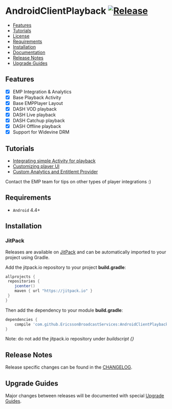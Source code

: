 # AndroidClientPlayback   [![Release](https://jitpack.io/v/EricssonBroadcastServices/AndroidClientPlayback.svg)](https://jitpack.io/#EricssonBroadcastServices/AndroidClientPlayback)
 
* [Features](#features)
* [Tutorials](#tutorials)
* [License](https://github.com/EricssonBroadcastServices/AndroidClientPlayback/blob/master/LICENSE)
* [Requirements](#requirements)
* [Installation](#installation)
* [Documentation](https://jitpack.io/com/github/EricssonBroadcastServices/AndroidClientDownload/master-SNAPSHOT/javadoc/)
* [Release Notes](#release-notes)
* [Upgrade Guides](#upgrade-guides)

## Features

- [x] EMP Integration & Analytics
- [x] Base Playback Activity
- [x] Base EMPPlayer Layout
- [x] DASH VOD playback
- [x] DASH Live playback
- [x] DASH Catchup playback
- [x] DASH Offline playback
- [x] Support for Widevine DRM

## Tutorials

- [Integrating simple Activity for playback](tutorials/tutorial-simple-player.md)
- [Customizing player UI](tutorials/tutorial-player-customization.md)
- [Custom Analytics and Entitlemt Provider](tutorials/tutorial-custom-analytics-entitlement-provider.md)

Contact the EMP team for tips on other types of player integrations :)

## Requirements

* `Android` 4.4+

## Installation

### JitPack
Releases are available on [JitPack](https://jitpack.io/#EricssonBroadcastServices/AndroidClientPlayback) and can be automatically imported to your project using Gradle.

Add the jitpack.io repository to your project **build.gradle**:
```gradle
allprojects {
 repositories {
    jcenter()
    maven { url "https://jitpack.io" }
 }
}
```

Then add the dependency to your module **build.gradle**:
```gradle
dependencies {
    compile 'com.github.EricssonBroadcastServices:AndroidClientPlayback:{version}'
}
```

Note: do not add the jitpack.io repository under *buildscript {}*

## Release Notes
Release specific changes can be found in the [CHANGELOG](CHANGELOG.md).

## Upgrade Guides
Major changes between releases will be documented with special [Upgrade Guides](UPGRADE_GUIDE.md).
